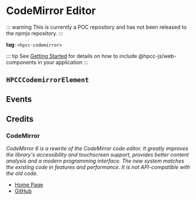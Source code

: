 # CodeMirror Editor

::: warning
This is currently a POC repository and has not been released to the npmjs repository.
:::

**tag**: `<hpcc-codemirror>`

<ClientOnly>
  <hpcc-preview preview_border="0px" preview_height_ratio=0.5 style="width:100%;height:400px">
      <hpcc-codemirror mode="json" theme="dark" style="width:100%;height:100%">
      </hpcc-codemirror>
      <script>
        document.querySelector('hpcc-codemirror').text = `\
    {
      "aaa":123, 
      "bbb":"ddd", 
      "c":3, 
      "d":true
    }`;
      </script>
  </hpcc-preview>
</ClientOnly>

::: tip
See [Getting Started](../../../README) for details on how to include @hpcc-js/web-components in your application
:::

## `HPCCCodemirrorElement`

## Events

## Credits

### CodeMirror

_CodeMirror 6 is a rewrite of the CodeMirror code editor. It greatly improves the library's accessibility and touchscreen support, provides better content analysis and a modern programming interface. The new system matches the existing code in features and performance. It is not API-compatible with the old code._

* [Home Page](https://codemirror.net/6/)
* [GitHub](https://github.com/codemirror/codemirror.next/)


